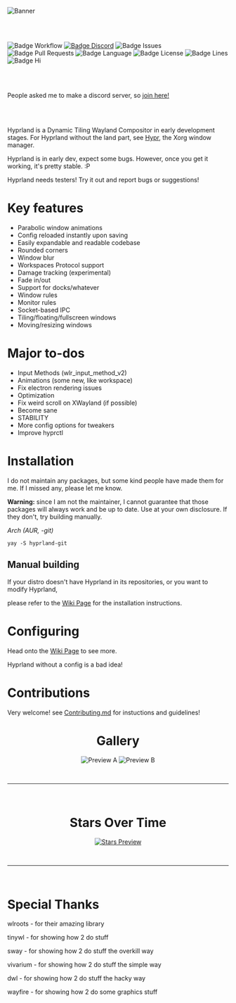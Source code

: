 <p align="center">

![Banner]

<br/><br/>
 
![Badge Workflow]
[![Badge Discord]][Discord]
![Badge Issues]
![Badge Pull Requests]
![Badge Language]
![Badge License]
![Badge Lines]
![Badge Hi]

</p>
<br/><br/>

People asked me to make a discord server, so [join here!][Discord]

<br/><br/>

Hyprland is a Dynamic Tiling Wayland Compositor in early development stages.
For Hyprland without the land part, see [Hypr], the Xorg window manager.


Hyprland is in early dev, expect some bugs. However, once you get it working, it's pretty stable. :P

Hyprland needs testers! Try it out and report bugs or suggestions!

# Key features
 - Parabolic window animations
 - Config reloaded instantly upon saving
 - Easily expandable and readable codebase
 - Rounded corners
 - Window blur
 - Workspaces Protocol support
 - Damage tracking (experimental)
 - Fade in/out
 - Support for docks/whatever
 - Window rules
 - Monitor rules
 - Socket-based IPC
 - Tiling/floating/fullscreen windows
 - Moving/resizing windows

# Major to-dos
 - Input Methods (wlr_input_method_v2)
 - Animations (some new, like workspace)
 - Fix electron rendering issues
 - Optimization
 - Fix weird scroll on XWayland (if possible)
 - Become sane
 - STABILITY
 - More config options for tweakers
 - Improve hyprctl

# Installation
I do not maintain any packages, but some kind people have made them for me. If I missed any, please let me know.

**Warning:** since I am not the maintainer, I cannot guarantee that those packages will always work and be up to date. Use at your own disclosure. If they don't, try building manually.

_Arch (AUR, -git)_
```
yay -S hyprland-git
```
## Manual building
If your distro doesn't have Hyprland in its repositories, or you want to modify Hyprland,

please refer to the [Wiki Page][Install] for the installation instructions.
<br/>

# Configuring
Head onto the [Wiki Page][Configure] to see more.

Hyprland without a config is a bad idea!
<br/>

# Contributions
Very welcome! see [Contributing.md][Contribute] for instuctions and guidelines!
<br/>

<div align = center>

# Gallery
![Preview A]
![Preview B]

<br>

---

<br>

# Stars Over Time

[![Stars Preview]][Stars]

<br>

---

<br>

</div>

# Special Thanks
wlroots - for their amazing library

tinywl - for showing how 2 do stuff

sway - for showing how 2 do stuff the overkill way

vivarium - for showing how 2 do stuff the simple way

dwl - for showing how 2 do stuff the hacky way

wayfire - for showing how 2 do some graphics stuff


<!----------------------------------------------------------------------------->

[Contribute]: https://github.com/vaxerski/Hyprland/blob/main/CONTRIBUTING.md
[Configure]: https://github.com/vaxerski/Hyprland/wiki/Configuring-Hyprland
[Install]: https://github.com/vaxerski/Hyprland/wiki/Installation
[Discord]: https://discord.gg/hQ9XvMUjjr
[Stars]: https://starchart.cc/vaxerski/Hyprland
[Hypr]: https://github.com/vaxerski/Hypr


<!----------------------------------{ Images }--------------------------------->

[Stars Preview]: https://starchart.cc/vaxerski/Hyprland.svg
[Preview A]: https://i.imgur.com/ZA4Fa8R.png
[Preview B]: https://i.imgur.com/BpXxM8H.png
[Banner]: https://raw.githubusercontent.com/vaxerski/Hyprland/main/assets/hyprland.png


<!----------------------------------{ Badges }--------------------------------->

[Badge Workflow]: https://github.com/vaxerski/Hyprland/actions/workflows/ci.yaml/badge.svg
[Badge Discord]: https://img.shields.io/badge/Join%20the-Discord%20server-6666ff
[Badge Issues]: https://img.shields.io/github/issues/vaxerski/Hyprland
[Badge Pull Requests]: https://img.shields.io/github/issues-pr/vaxerski/Hyprland
[Badge Language]: https://img.shields.io/github/languages/top/vaxerski/Hyprland
[Badge License]: https://img.shields.io/github/license/vaxerski/Hyprland
[Badge Lines]: https://img.shields.io/tokei/lines/github/vaxerski/Hyprland
[Badge Hi]: https://img.shields.io/badge/Hi-mom!-ff69b4